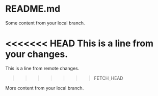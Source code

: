 # README.md

Some content from your local branch.

<<<<<<< HEAD
This is a line from your changes.
=======
This is a line from remote changes.
>>>>>>> FETCH_HEAD

More content from your local branch.
